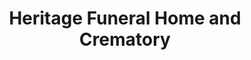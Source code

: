 ---
title: "Heritage Funeral Home and Crematory"
url: /lampasas/heritage-funeral-home-and-crematory/
shop: Bestattungen
---